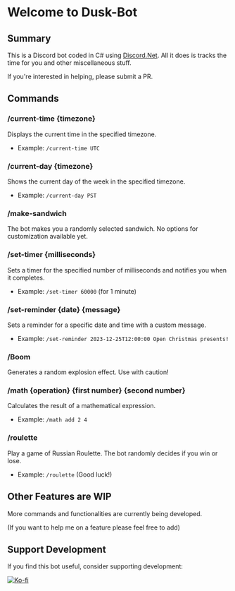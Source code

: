 # Welcome to Dusk-Bot

## Summary

This is a Discord bot coded in C# using [Discord.Net](https://docs.discordnet.dev/index.html). All it does is tracks the time for you and other miscellaneous stuff.

If you're interested in helping, please submit a PR.

## Commands

### /current-time {timezone}

Displays the current time in the specified timezone.

- Example: `/current-time UTC`

### /current-day {timezone}

Shows the current day of the week in the specified timezone.

- Example: `/current-day PST`

### /make-sandwich

The bot makes you a randomly selected sandwich. No options for customization available yet.

### /set-timer {milliseconds}

Sets a timer for the specified number of milliseconds and notifies you when it completes.

- Example: `/set-timer 60000` (for 1 minute)

### /set-reminder {date} {message}

Sets a reminder for a specific date and time with a custom message.

- Example: `/set-reminder 2023-12-25T12:00:00 Open Christmas presents!`

### /Boom

Generates a random explosion effect. Use with caution!

### /math {operation} {first number} {second number}

Calculates the result of a mathematical expression.

- Example: `/math add 2 4`

### /roulette

Play a game of Russian Roulette. The bot randomly decides if you win or lose.

- Example: `/roulette` (Good luck!)

## Other Features are WIP

More commands and functionalities are currently being developed.

(If you want to help me on a feature please feel free to add)

## Support Development

If you find this bot useful, consider supporting development:

[![Ko-fi](https://img.shields.io/badge/Buy_Me_A_Coffee-Ko--fi-FF5E5B?style=for-the-badge&logo=ko-fi)](https://ko-fi.com/Z8Z0YFSGX)
